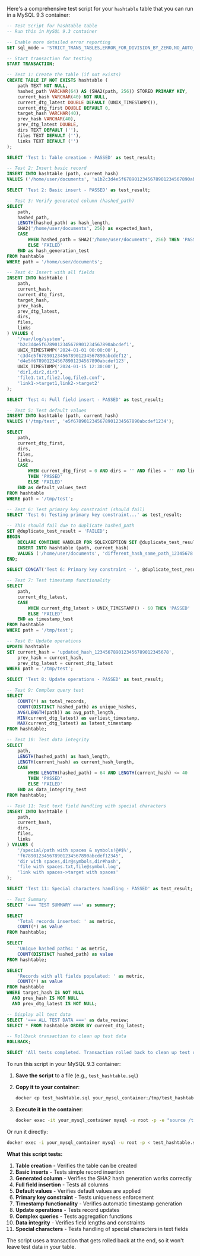Here's a comprehensive test script for your `hashtable` table that you can run in a MySQL 9.3 container:

```sql
-- Test Script for hashtable table
-- Run this in MySQL 9.3 container

-- Enable more detailed error reporting
SET sql_mode = 'STRICT_TRANS_TABLES,ERROR_FOR_DIVISION_BY_ZERO,NO_AUTO_CREATE_USER,NO_ENGINE_SUBSTITUTION';

-- Start transaction for testing
START TRANSACTION;

-- Test 1: Create the table (if not exists)
CREATE TABLE IF NOT EXISTS hashtable (
    path TEXT NOT NULL,
    hashed_path VARCHAR(64) AS (SHA2(path, 256)) STORED PRIMARY KEY,
    current_hash VARCHAR(40) NOT NULL,
    current_dtg_latest DOUBLE DEFAULT (UNIX_TIMESTAMP()),
    current_dtg_first DOUBLE DEFAULT 0,
    target_hash VARCHAR(40),
    prev_hash VARCHAR(40),
    prev_dtg_latest DOUBLE,
    dirs TEXT DEFAULT (''),
    files TEXT DEFAULT (''),
    links TEXT DEFAULT ('')
);

SELECT 'Test 1: Table creation - PASSED' as test_result;

-- Test 2: Insert basic record
INSERT INTO hashtable (path, current_hash) 
VALUES ('/home/user/documents', 'a1b2c3d4e5f6789012345678901234567890abcd');

SELECT 'Test 2: Basic insert - PASSED' as test_result;

-- Test 3: Verify generated column (hashed_path)
SELECT 
    path,
    hashed_path,
    LENGTH(hashed_path) as hash_length,
    SHA2('/home/user/documents', 256) as expected_hash,
    CASE 
        WHEN hashed_path = SHA2('/home/user/documents', 256) THEN 'PASSED'
        ELSE 'FAILED'
    END as hash_generation_test
FROM hashtable 
WHERE path = '/home/user/documents';

-- Test 4: Insert with all fields
INSERT INTO hashtable (
    path, 
    current_hash, 
    current_dtg_first, 
    target_hash, 
    prev_hash, 
    prev_dtg_latest,
    dirs,
    files,
    links
) VALUES (
    '/var/log/system',
    'b2c3d4e5f6789012345678901234567890abcdef1',
    UNIX_TIMESTAMP('2024-01-01 00:00:00'),
    'c3d4e5f6789012345678901234567890abcdef12',
    'd4e5f6789012345678901234567890abcdef123',
    UNIX_TIMESTAMP('2024-01-15 12:30:00'),
    'dir1,dir2,dir3',
    'file1.txt,file2.log,file3.conf',
    'link1->target1,link2->target2'
);

SELECT 'Test 4: Full field insert - PASSED' as test_result;

-- Test 5: Test default values
INSERT INTO hashtable (path, current_hash) 
VALUES ('/tmp/test', 'e5f6789012345678901234567890abcdef1234');

SELECT 
    path,
    current_dtg_first,
    dirs,
    files,
    links,
    CASE 
        WHEN current_dtg_first = 0 AND dirs = '' AND files = '' AND links = '' 
        THEN 'PASSED' 
        ELSE 'FAILED' 
    END as default_values_test
FROM hashtable 
WHERE path = '/tmp/test';

-- Test 6: Test primary key constraint (should fail)
SELECT 'Test 6: Testing primary key constraint...' as test_result;

-- This should fail due to duplicate hashed_path
SET @duplicate_test_result = 'FAILED';
BEGIN
    DECLARE CONTINUE HANDLER FOR SQLEXCEPTION SET @duplicate_test_result = 'PASSED';
    INSERT INTO hashtable (path, current_hash) 
    VALUES ('/home/user/documents', 'different_hash_same_path_12345678');
END;

SELECT CONCAT('Test 6: Primary key constraint - ', @duplicate_test_result) as test_result;

-- Test 7: Test timestamp functionality
SELECT 
    path,
    current_dtg_latest,
    CASE 
        WHEN current_dtg_latest > UNIX_TIMESTAMP() - 60 THEN 'PASSED'
        ELSE 'FAILED'
    END as timestamp_test
FROM hashtable 
WHERE path = '/tmp/test';

-- Test 8: Update operations
UPDATE hashtable 
SET current_hash = 'updated_hash_1234567890123456789012345678',
    prev_hash = current_hash,
    prev_dtg_latest = current_dtg_latest
WHERE path = '/tmp/test';

SELECT 'Test 8: Update operations - PASSED' as test_result;

-- Test 9: Complex query test
SELECT 
    COUNT(*) as total_records,
    COUNT(DISTINCT hashed_path) as unique_hashes,
    AVG(LENGTH(path)) as avg_path_length,
    MIN(current_dtg_latest) as earliest_timestamp,
    MAX(current_dtg_latest) as latest_timestamp
FROM hashtable;

-- Test 10: Test data integrity
SELECT 
    path,
    LENGTH(hashed_path) as hash_length,
    LENGTH(current_hash) as current_hash_length,
    CASE 
        WHEN LENGTH(hashed_path) = 64 AND LENGTH(current_hash) <= 40 
        THEN 'PASSED' 
        ELSE 'FAILED' 
    END as data_integrity_test
FROM hashtable;

-- Test 11: Test text field handling with special characters
INSERT INTO hashtable (
    path, 
    current_hash,
    dirs,
    files,
    links
) VALUES (
    '/special/path with spaces & symbols!@#$%',
    'f6789012345678901234567890abcdef12345',
    'dir with spaces,dir@symbols,dir#hash',
    'file with spaces.txt,file@symbol.log',
    'link with spaces->target with spaces'
);

SELECT 'Test 11: Special characters handling - PASSED' as test_result;

-- Test Summary
SELECT '=== TEST SUMMARY ===' as summary;

SELECT 
    'Total records inserted: ' as metric,
    COUNT(*) as value
FROM hashtable;

SELECT 
    'Unique hashed paths: ' as metric,
    COUNT(DISTINCT hashed_path) as value
FROM hashtable;

SELECT 
    'Records with all fields populated: ' as metric,
    COUNT(*) as value
FROM hashtable 
WHERE target_hash IS NOT NULL 
  AND prev_hash IS NOT NULL 
  AND prev_dtg_latest IS NOT NULL;

-- Display all test data
SELECT '=== ALL TEST DATA ===' as data_review;
SELECT * FROM hashtable ORDER BY current_dtg_latest;

-- Rollback transaction to clean up test data
ROLLBACK;

SELECT 'All tests completed. Transaction rolled back to clean up test data.' as final_message;
```

To run this script in your MySQL 9.3 container:

1. **Save the script** to a file (e.g., `test_hashtable.sql`)

2. **Copy it to your container**:
   ```bash
   docker cp test_hashtable.sql your_mysql_container:/tmp/test_hashtable.sql
   ```

3. **Execute it in the container**:
   ```bash
   docker exec -it your_mysql_container mysql -u root -p -e "source /tmp/test_hashtable.sql"
   ```

Or run it directly:
```bash
docker exec -i your_mysql_container mysql -u root -p < test_hashtable.sql
```

**What this script tests:**

1. **Table creation** - Verifies the table can be created
2. **Basic inserts** - Tests simple record insertion
3. **Generated column** - Verifies the SHA2 hash generation works correctly
4. **Full field insertion** - Tests all columns
5. **Default values** - Verifies default values are applied
6. **Primary key constraint** - Tests uniqueness enforcement
7. **Timestamp functionality** - Verifies automatic timestamp generation
8. **Update operations** - Tests record updates
9. **Complex queries** - Tests aggregation functions
10. **Data integrity** - Verifies field lengths and constraints
11. **Special characters** - Tests handling of special characters in text fields

The script uses a transaction that gets rolled back at the end, so it won't leave test data in your table.